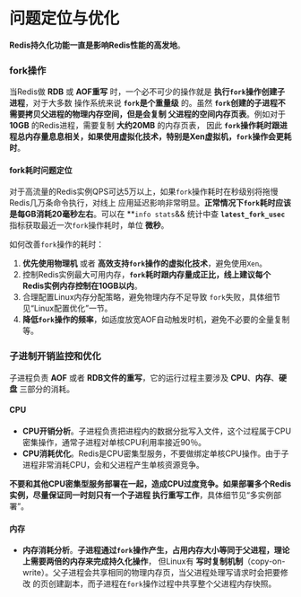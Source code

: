 问题定位与优化
===============================================================
**Redis持久化功能一直是影响Redis性能的高发地**。

### fork操作
当Redis做 **RDB** 或 **AOF重写** 时，一个必不可少的操作就是 **执行`fork`操作创建子进程**，对于大多数
操作系统来说 **`fork`是个重量级** 的。虽然 **`fork`创建的子进程不需要拷贝父进程的物理内存空间，但是会复制
父进程的空间内存页表**。例如对于 **10GB** 的Redis进程，需要复制 **大约20MB** 的内存页表，
因此 **`fork`操作耗时跟进程总内存量息息相关，如果使用虚拟化技术，特别是Xen虚拟机，`fork`操作会更耗时**。

#### fork耗时问题定位
对于高流量的Redis实例QPS可达5万以上，如果`fork`操作耗时在秒级别将拖慢Redis几万条命令执行，对线上
应用延迟影响非常明显。**正常情况下`fork`耗时应该是每GB消耗20毫秒左右**。可以在 **`info stats`&& 统计中查
**`latest_fork_usec`** 指标获取最近一次`fork`操作耗时，单位 **微秒**。

如何改善`fork`操作的耗时：
1. **优先使用物理机** 或者 **高效支持`fork`操作的虚拟化技术**，避免使用`Xen`。
2. 控制Redis实例最大可用内存，**`fork`耗时跟内存量成正比，线上建议每个Redis实例内存控制在10GB以内**。
3. 合理配置Linux内存分配策略，避免物理内存不足导致 `fork`失败，具体细节见“Linux配置优化”一节。
4. **降低`fork`操作的频率**，如适度放宽AOF自动触发时机，避免不必要的全量复制等。

### 子进制开销监控和优化
子进程负责 **AOF** 或者 **RDB文件的重写**，它的运行过程主要涉及 **CPU**、**内存**、**硬盘** 三部分的消耗。

#### CPU
+ **CPU开销分析**。子进程负责把进程内的数据分批写入文件，这个过程属于CPU密集操作，通常子进程对单核CPU利用率接近90％。
+ **CPU消耗优化**。Redis是CPU密集型服务，不要做绑定单核CPU操作。由于子进程非常消耗CPU，会和父进程产生单核资源竞争。

**不要和其他CPU密集型服务部署在一起，造成CPU过度竞争。如果部署多个Redis实例，尽量保证同一时刻只有一个子进程
执行重写工作**，具体细节见“多实例部署”。

#### 内存
+ **内存消耗分析**。**子进程通过`fork`操作产生，占用内存大小等同于父进程，理论上需要两倍的内存来完成持久化操作**，
但Linux有 **写时复制机制**（copy-on-write）。父子进程会共享相同的物理内存页，当父进程处理写请求时会把要修改
的页创建副本，而子进程在`fork`操作过程中共享整个父进程内存快照。

